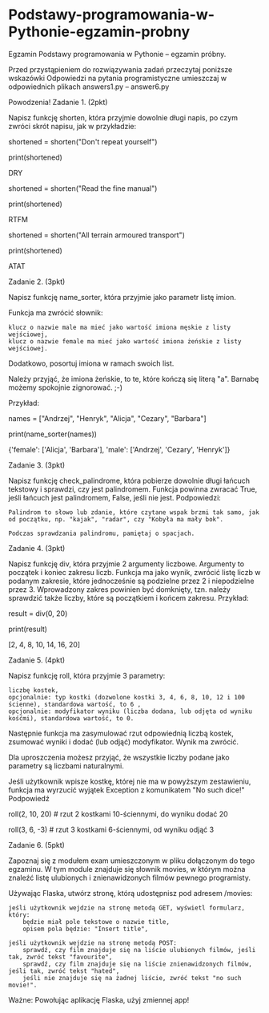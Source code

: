 # Podstawy-programowania-w-Pythonie-egzamin-probny

Egzamin
Podstawy programowania w Pythonie – egzamin próbny.

Przed przystąpieniem do rozwiązywania zadań przeczytaj poniższe wskazówki
Odpowiedzi na pytania programistyczne umieszczaj w odpowiednich plikach answers1.py – answer6.py

Powodzenia!
Zadanie 1. (2pkt)

Napisz funkcję shorten, która przyjmie dowolnie długi napis, po czym zwróci skrót napisu, jak w przykładzie:

shortened = shorten("Don't repeat yourself")

print(shortened)

DRY

shortened = shorten("Read the fine manual")

print(shortened)

RTFM

shortened = shorten("All terrain armoured transport")

print(shortened)

ATAT

Zadanie 2. (3pkt)

Napisz funkcję name_sorter, która przyjmie jako parametr listę imion.

Funkcja ma zwrócić słownik:

    klucz o nazwie male ma mieć jako wartość imiona męskie z listy wejściowej,
    klucz o nazwie female ma mieć jako wartość imiona żeńskie z listy wejściowej.

Dodatkowo, posortuj imiona w ramach swoich list.

Należy przyjąć, że imiona żeńskie, to te, które kończą się literą "a". Barnabę możemy spokojnie zignorować. ;-)

Przykład:

names = ["Andrzej", "Henryk", "Alicja", "Cezary", "Barbara"]

print(name_sorter(names))

{'female': ['Alicja', 'Barbara'], 'male': ['Andrzej', 'Cezary', 'Henryk']}

Zadanie 3. (3pkt)

Napisz funkcję check_palindrome, która pobierze dowolnie długi łańcuch tekstowy i sprawdzi, czy jest palindromem. Funkcja powinna zwracać True, jeśli łańcuch jest palindromem, False, jeśli nie jest.
Podpowiedzi:

    Palindrom to słowo lub zdanie, które czytane wspak brzmi tak samo, jak od początku, np. "kajak", "radar", czy "Kobyła ma mały bok".

    Podczas sprawdzania palindromu, pamiętaj o spacjach.

Zadanie 4. (3pkt)

Napisz funkcję div, która przyjmie 2 argumenty liczbowe. Argumenty to początek i koniec zakresu liczb. Funkcja ma jako wynik, zwrócić listę liczb w podanym zakresie, które jednocześnie są podzielne przez 2 i niepodzielne przez 3. Wprowadzony zakres powinien być domknięty, tzn. należy sprawdzić także liczby, które są początkiem i końcem zakresu.
Przykład:

result = div(0, 20)

print(result)

[2, 4, 8, 10, 14, 16, 20]

Zadanie 5. (4pkt)

Napisz funkcję roll, która przyjmie 3 parametry:

    liczbę kostek,
    opcjonalnie: typ kostki (dozwolone kostki 3, 4, 6, 8, 10, 12 i 100 ścienne), standardowa wartość, to 6 ,
    opcjonalnie: modyfikator wyniku (liczba dodana, lub odjęta od wyniku kośćmi), standardowa wartość, to 0.

Następnie funkcja ma zasymulować rzut odpowiednią liczbą kostek, zsumować wyniki i dodać (lub odjąć) modyfikator. Wynik ma zwrócić.

Dla uproszczenia możesz przyjąć, że wszystkie liczby podane jako parametry są liczbami naturalnymi.

Jeśli użytkownik wpisze kostkę, której nie ma w powyższym zestawieniu, funkcja ma wyrzucić wyjątek Exception z komunikatem "No such dice!"
Podpowiedź

roll(2, 10, 20)  # rzut 2 kostkami 10-ściennymi, do wyniku dodać 20

roll(3, 6, -3)  # rzut 3 kostkami 6-ściennymi, od wyniku odjąć 3

Zadanie 6. (5pkt)

Zapoznaj się z modułem exam umieszczonym w pliku dołączonym do tego egzaminu. W tym module znajduje się słownik movies, w którym można znaleźć listę ulubionych i znienawidzonych filmów pewnego programisty.

Używając Flaska, utwórz stronę, którą udostępnisz pod adresem /movies:

    jeśli użytkownik wejdzie na stronę metodą GET, wyświetl formularz, który:
        będzie miał pole tekstowe o nazwie title,
        opisem pola będzie: "Insert title",

    jeśli użytkownik wejdzie na stronę metodą POST:
        sprawdź, czy film znajduje się na liście ulubionych filmów, jeśli tak, zwróć tekst "favourite",
        sprawdź, czy film znajduje się na liście znienawidzonych filmów, jeśli tak, zwróć tekst "hated",
        jeśli nie znajduje się na żadnej liście, zwróć tekst "no such movie!".

Ważne: Powołując aplikację Flaska, użyj zmiennej app!
